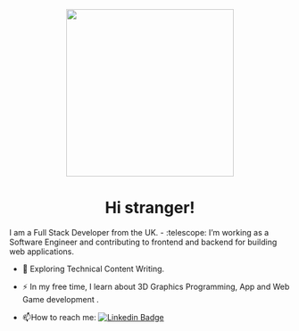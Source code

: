 <div id="header" align="center">
  <div id="badges">
      <img src="https://komarev.com/ghpvc/?username=parduckids&style=flat-square&color=red" alt=""/>
    </div>
  <img src="https://media.giphy.com/media/f6hnhHkks8bk4jwjh3/giphy.gif" width="300">
    <h1>Hi stranger!</h1>
</div>
I am a Full Stack Developer from the UK.
- :telescope: I’m working as a Software Engineer and contributing to frontend and backend for building web applications.

- :seedling: Exploring Technical Content Writing.

- :zap: In my free time, I learn about 3D Graphics Programming, App and Web Game development .

- :mailbox:How to reach me: [![Linkedin Badge](https://img.shields.io/badge/-kakbar-blue?style=flat&logo=Linkedin&logoColor=white)]([your-linkedin-url](https://www.linkedin.com/in/adam-voros-133757223/))







